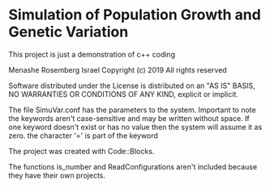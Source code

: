 # Simulation of Population Growth and Genetic Variation
This project is just a demonstration of c++ coding

Menashe Rosemberg                   Israel
Copyright (c) 2019     All rights reserved

Software distributed under the License is distributed on an "AS IS" BASIS,
NO WARRANTIES OR CONDITIONS OF ANY KIND, explicit or implicit.

The file SimuVar.conf has the parameters to the system.
    Important to note the keywords aren't case-sensitive and may be written without space.
    If one keyword doesn't exist or has no value then the system will assume it as zero.
    the character '=' is part of the keyword

The project was created with Code::Blocks.

The functions is_number and ReadConfigurations aren't included because they have their own projects.

